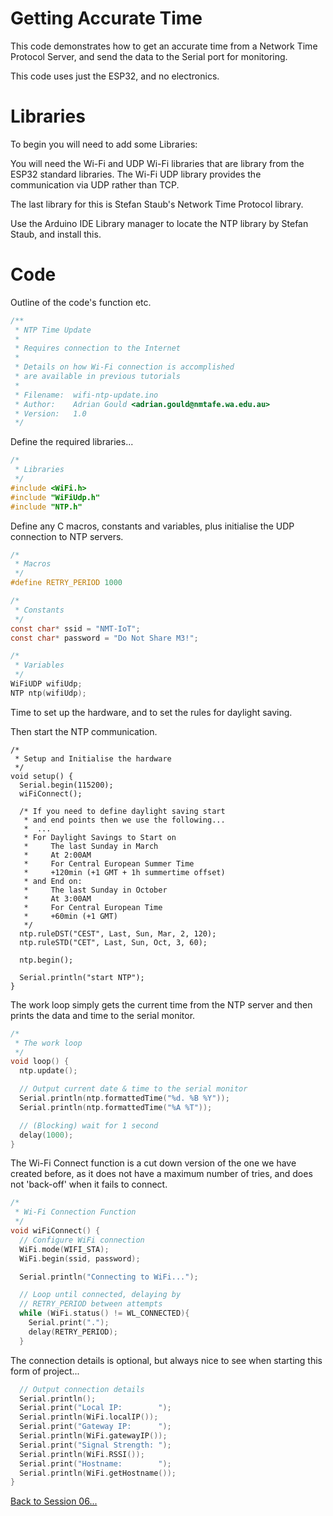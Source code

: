# Getting Accurate Time

This code demonstrates how to get an accurate time from a Network Time Protocol Server, and send the data to the Serial port for monitoring.

This code uses just the ESP32, and no electronics.

# Libraries

To begin you will need to add some Libraries:

You will need the Wi-Fi and UDP Wi-Fi libraries that are library from the ESP32 standard libraries. The Wi-Fi UDP library provides the communication via UDP rather than TCP.

The last library for this is Stefan Staub's Network Time Protocol library.

Use the Arduino IDE Library manager to locate the NTP library by Stefan Staub, and install this.

# Code

Outline of the code's function etc.

```c
/**
 * NTP Time Update
 * 
 * Requires connection to the Internet
 *
 * Details on how Wi-Fi connection is accomplished
 * are available in previous tutorials
 *
 * Filename:  wifi-ntp-update.ino
 * Author:    Adrian Gould <adrian.gould@nmtafe.wa.edu.au>
 * Version:   1.0
 */
```

Define the required libraries...

```c
/* 
 * Libraries
 */ 
#include <WiFi.h>
#include "WiFiUdp.h"
#include "NTP.h"
```

Define any C macros, constants and variables, plus initialise the UDP connection to NTP servers.

```c
/* 
 * Macros
 */ 
#define RETRY_PERIOD 1000  

/* 
 * Constants
 */ 
const char* ssid = "NMT-IoT";
const char* password = "Do Not Share M3!";

/* 
 * Variables
 */ 
WiFiUDP wifiUdp;
NTP ntp(wifiUdp);
```

Time to set up the hardware, and to set the rules for daylight saving.

Then start the NTP communication.

```
/* 
 * Setup and Initialise the hardware
 */ 
void setup() {
  Serial.begin(115200);
  wiFiConnect();

  /* If you need to define daylight saving start
   * and end points then we use the following...
   *  ...
   * For Daylight Savings to Start on
   *     The last Sunday in March
   *     At 2:00AM
   *     For Central European Summer Time
   *     +120min (+1 GMT + 1h summertime offset)
   * and End on:
   *     The last Sunday in October 
   *     At 3:00AM
   *     For Central European Time
   *     +60min (+1 GMT)
   */
  ntp.ruleDST("CEST", Last, Sun, Mar, 2, 120); 
  ntp.ruleSTD("CET", Last, Sun, Oct, 3, 60);

  ntp.begin();

  Serial.println("start NTP");
}
```

The work loop simply gets the current time from the NTP server and then prints the data and time to the serial monitor.

```c
/* 
 * The work loop
 */ 
void loop() {
  ntp.update();

  // Output current date & time to the serial monitor
  Serial.println(ntp.formattedTime("%d. %B %Y"));
  Serial.println(ntp.formattedTime("%A %T"));

  // (Blocking) wait for 1 second
  delay(1000);
}
```

The Wi-Fi Connect function is a cut down version of the one we have created before, as it does not have a maximum number of tries, and does not 'back-off' when it fails to connect.

```c
/* 
 * Wi-Fi Connection Function
 */ 
void wiFiConnect() {
  // Configure WiFi connection
  WiFi.mode(WIFI_STA);
  WiFi.begin(ssid, password);

  Serial.println("Connecting to WiFi...");

  // Loop until connected, delaying by
  // RETRY_PERIOD between attempts
  while (WiFi.status() != WL_CONNECTED){
    Serial.print(".");
    delay(RETRY_PERIOD);
  }
```

The connection details is optional, but always nice to see when starting this form of project...

```c
  // Output connection details
  Serial.println();
  Serial.print("Local IP:        ");
  Serial.println(WiFi.localIP());
  Serial.print("Gateway IP:      ");
  Serial.println(WiFi.gatewayIP());
  Serial.print("Signal Strength: ");
  Serial.println(WiFi.RSSI());
  Serial.print("Hostname:        ");
  Serial.println(WiFi.getHostname());
}
```


[Back to Session 06...](ReadMe.md)
